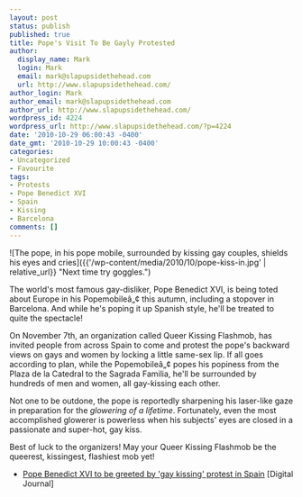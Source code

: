 ```yaml
---
layout: post
status: publish
published: true
title: Pope's Visit To Be Gayly Protested
author:
  display_name: Mark
  login: Mark
  email: mark@slapupsidethehead.com
  url: http://www.slapupsidethehead.com/
author_login: Mark
author_email: mark@slapupsidethehead.com
author_url: http://www.slapupsidethehead.com/
wordpress_id: 4224
wordpress_url: http://www.slapupsidethehead.com/?p=4224
date: '2010-10-29 06:00:43 -0400'
date_gmt: '2010-10-29 10:00:43 -0400'
categories:
- Uncategorized
- Favourite
tags:
- Protests
- Pope Benedict XVI
- Spain
- Kissing
- Barcelona
comments: []
---
```

![The pope, in his pope mobile, surrounded by kissing gay couples, shields his eyes and cries]({{'/wp-content/media/2010/10/pope-kiss-in.jpg' | relative_url}} "Next time try goggles.")

The world's most famous gay-disliker, Pope Benedict XVI, is being toted about Europe in his Popemobileâ„¢ this autumn, including a stopover in Barcelona. And while he's poping it up Spanish style, he'll be treated to quite the spectacle!

On November 7th, an organization called Queer Kissing Flashmob, has invited people from across Spain to come and protest the pope's backward views on gays and women by locking a little same-sex lip. If all goes according to plan, while the Popemobileâ„¢ popes his popiness from the Plaza de la Catedral to the Sagrada Familia, he'll be surrounded by hundreds of men and women, all gay-kissing each other.

Not one to be outdone, the pope is reportedly sharpening his laser-like gaze in preparation for the _glowering of a lifetime_. Fortunately, even the most accomplished glowerer is powerless when his subjects' eyes are closed in a passionate and super-hot, gay kiss.

Best of luck to the organizers! May your Queer Kissing Flashmob be the queerest, kissingest, flashiest mob yet!

- [Pope Benedict XVI to be greeted by 'gay kissing' protest in Spain](http://www.digitaljournal.com/article/299423) [Digital Journal]
